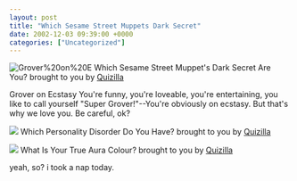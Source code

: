 ```yaml
---
layout: post
title: "Which Sesame Street Muppets Dark Secret"
date: 2002-12-03 09:39:00 +0000
categories: ["Uncategorized"]
---
```


![Grover%20on%20E](http://images.quizilla.com/A/atotalblamblam/1038623643_ult_grover.jpg)
 Which Sesame Street Muppet's Dark Secret Are You?
 brought to you by [Quizilla](http://quizilla.com)

Grover on Ecstasy
You're funny, you're loveable, you're entertaining, you like to call yourself "Super Grover!"--You're obviously on ecstasy. But that's why we love you. Be careful, ok?

![](http://images.quizilla.com/1033888669_ffavoidant.jpg)
 Which Personality Disorder Do You Have?
 brought to you by [Quizilla](http://quizilla.com)

![](http://images.quizilla.com/1033783441_yellowaura.jpg)
 What Is Your True Aura Colour?
 brought to you by [Quizilla](http://quizilla.com)

yeah, so? i took a nap today.